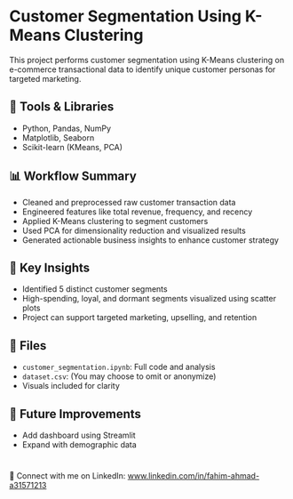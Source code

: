 # Customer Segmentation Using K-Means Clustering

This project performs customer segmentation using K-Means clustering on e-commerce transactional data to identify unique customer personas for targeted marketing.

## 🔧 Tools & Libraries
- Python, Pandas, NumPy
- Matplotlib, Seaborn
- Scikit-learn (KMeans, PCA)

## 📊 Workflow Summary
- Cleaned and preprocessed raw customer transaction data
- Engineered features like total revenue, frequency, and recency
- Applied K-Means clustering to segment customers
- Used PCA for dimensionality reduction and visualized results
- Generated actionable business insights to enhance customer strategy

## 📌 Key Insights
- Identified 5 distinct customer segments
- High-spending, loyal, and dormant segments visualized using scatter plots
- Project can support targeted marketing, upselling, and retention

## 📁 Files
- `customer_segmentation.ipynb`: Full code and analysis
- `dataset.csv`: (You may choose to omit or anonymize)
- Visuals included for clarity

## 🚀 Future Improvements
- Add dashboard using Streamlit
- Expand with demographic data



#

🔗 Connect with me on LinkedIn:    www.linkedin.com/in/fahim-ahmad-a31571213
